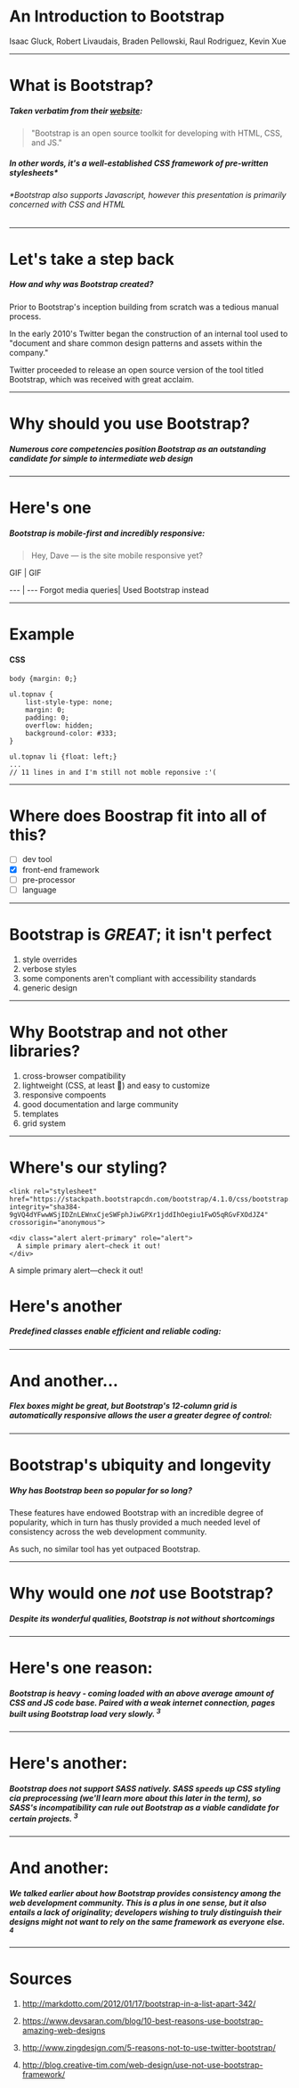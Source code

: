 <!-- $theme: default -->

# An Introduction to Bootstrap

Isaac Gluck, Robert Livaudais, Braden Pellowski, Raul Rodriguez, Kevin Xue

---

# What is Bootstrap?

##### Taken verbatim from their [website](https://getbootstrap.com/): 

>"Bootstrap is an open source toolkit for developing with HTML, CSS, and JS."



##### In other words, it's a well-established CSS framework of pre-written stylesheets*

###### *Bootstrap also supports Javascript, however this presentation is primarily concerned with CSS and HTML

---
# Let's take a step back
##### How and why was Bootstrap created?

Prior to Bootstrap's inception building from scratch was a tedious manual process.

In the early 2010's Twitter began the construction of an internal tool used to "document and share common design patterns and assets within the company."


Twitter proceeded to release an open source version of the tool titled Bootstrap, which was received  with great acclaim.

---


# Why should you use Bootstrap?

##### Numerous core competencies position Bootstrap as an outstanding candidate for simple to intermediate web design
---
# Here's one
##### Bootstrap is mobile-first and incredibly responsive:
> Hey, Dave — is the site mobile responsive yet?

<!-- insert frustrated GIF here --> GIF | <!-- insert confident GIF here --> GIF
--- | ---
Forgot media queries| Used Bootstrap instead

---

# Example

#### CSS
~~~~
body {margin: 0;}

ul.topnav {
    list-style-type: none;
    margin: 0;
    padding: 0;
    overflow: hidden;
    background-color: #333;
}

ul.topnav li {float: left;}
...
// 11 lines in and I'm still not moble reponsive :'(
~~~~

---

# Where does Boostrap fit into all of this?
- [ ] dev tool
- [x] front-end framework
- [ ] pre-processor
- [ ] language
---

# Bootstrap is *GREAT*; it isn't perfect
1. style overrides
2. verbose styles
3. some components aren't compliant with accessibility standards
4. generic design

---

# Why Bootstrap and not other libraries?
1. cross-browser compatibility
2. lightweight (CSS, at least 🤷) and easy to customize
3. responsive compoents
4. good documentation and large community
5. templates
6. grid system

---

# Where's our styling?

~~~~
<link rel="stylesheet" href="https://stackpath.bootstrapcdn.com/bootstrap/4.1.0/css/bootstrap.min.css" integrity="sha384-9gVQ4dYFwwWSjIDZnLEWnxCjeSWFphJiwGPXr1jddIhOegiu1FwO5qRGvFXOdJZ4" crossorigin="anonymous">

<div class="alert alert-primary" role="alert">
  A simple primary alert—check it out!
</div>
~~~~

<link rel="stylesheet" href="https://stackpath.bootstrapcdn.com/bootstrap/4.1.0/css/bootstrap.min.css" integrity="sha384-9gVQ4dYFwwWSjIDZnLEWnxCjeSWFphJiwGPXr1jddIhOegiu1FwO5qRGvFXOdJZ4" crossorigin="anonymous">
<div class="alert alert-primary" role="alert">
  A simple primary alert—check it out!
</div>

# Here's another
##### Predefined classes enable efficient and reliable coding:

<!--- insert example --->

---

# And another...
##### Flex boxes might be great, but Bootstrap's 12-column grid is automatically responsive allows the user a greater degree of control:

<!--- insert example --->


---


# Bootstrap's ubiquity and longevity
##### Why has Bootstrap been so popular for so long?

These features have endowed Bootstrap with an incredible degree of popularity, which in turn has thusly provided a much needed level of consistency across the web development community.

As such, no similar tool has yet outpaced Bootstrap.

---

# Why would one *not* use Bootstrap?

##### Despite its wonderful qualities, Bootstrap is not without shortcomings

---

# Here's one reason:

##### Bootstrap is heavy - coming loaded with an above average amount of CSS and JS code base. Paired with a weak internet connection, pages built using Bootstrap load very slowly. <sup>3</sup>

---

# Here's another:

##### Bootstrap does not support SASS natively. SASS speeds up CSS styling cia preprocessing (we'll learn more about this later in the term), so SASS's incompatibility can rule out Bootstrap as a viable candidate for certain projects. <sup>3</sup>
---

# And another:

##### We talked earlier about how Bootstrap provides consistency among the web development community. This is a plus in one sense, but it also entails a lack of *originality*; developers wishing to truly distinguish their designs might not want to rely on the same framework as everyone else. <sup>4</sup>

---

# Sources

1. http://markdotto.com/2012/01/17/bootstrap-in-a-list-apart-342/

2. https://www.devsaran.com/blog/10-best-reasons-use-bootstrap-amazing-web-designs

3. http://www.zingdesign.com/5-reasons-not-to-use-twitter-bootstrap/
4. http://blog.creative-tim.com/web-design/use-not-use-bootstrap-framework/



<!--- things that still need to be addressed in this presentation:
at one point the bootstrap look defined a generation of sites and maybe still does to some extent. Explain. 
Due to consistency?
People migrating to CSS preprocessors like SASS ? --->
